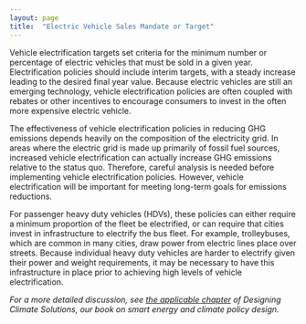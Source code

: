 ```yaml
---
layout: page
title:  "Electric Vehicle Sales Mandate or Target"
---
```

Vehicle electrification targets set criteria for the minimum number or percentage of electric vehicles that must be sold in a given year.  Electrification policies should include interim targets, with a steady increase leading to the desired final year value.  Because electric vehicles are still an emerging technology, vehicle electrification policies are often coupled with rebates or other incentives to encourage consumers to invest in the often more expensive electric vehicle.

The effectiveness of vehicle electrification policies in reducing GHG emissions depends heavily on the composition of the electricity grid.  In areas where the electric grid is made up primarily of fossil fuel sources, increased vehicle electrification can actually increase GHG emissions relative to the status quo.  Therefore, careful analysis is needed before implementing vehicle electrification policies.  However, vehicle electrification will be important for meeting long-term goals for emissions reductions.

For passenger heavy duty vehicles (HDVs), these policies can either require a minimum proportion of the fleet be electrified, or can require that cities invest in infrastructure to electrify the bus fleet.  For example, trolleybuses, which are common in many cities, draw power from electric lines place over streets.  Because individual heavy duty vehicles are harder to electrify given their power and weight requirements, it may be necessary to have this infrastructure in place prior to achieving high levels of vehicle electrification.

*For a more detailed discussion, see [the applicable chapter](https://www.energypolicy.solutions/policies/electric-vehicle-policies/) of Designing Climate Solutions, our book on smart energy and climate policy design.*